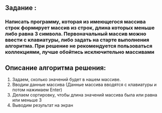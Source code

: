 ## Задание : 
### Написать программу, которая из имеющегося массива строк формирует массив из строк, длина которых меньше либо равна 3 символа. Первоначальный массив можно ввести с клавиатуры, либо задать на старте выполнения алгоритма. При решение не рекомендуется пользоваться коллекциями, лучше обойтись исключительно массивами
## Описание алгоритма решения:

1. Задаем, сколько значений будет в нашем массиве.
2. Вводим данные массива (Данные массива вводятся с клавиатуры и потом нажимаем Enter)
3. Делаем сортировку, чтобы длина значений массива была или равна или меньше 3
4. Выводим результат на экран
